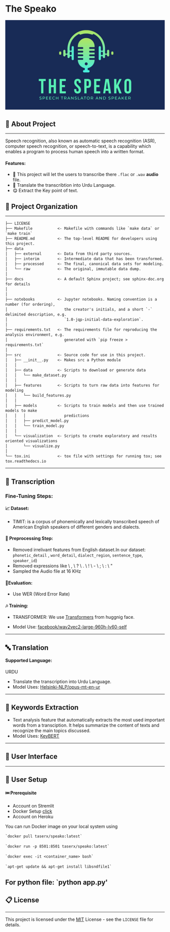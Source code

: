 The Speako
==============================
<img src="./img.jpeg" />

## 🚀 About Project 
------------
Speech recognition, also known as automatic speech recognition (ASR), computer speech recognition, or speech-to-text, is a capability which enables a program to process human speech into a written format.

#### Features:
- 🤩 This project will let the users to transcribe there `.flac` or `.wav` **audio** file.
- 🥳 Translate the transcribtion into Urdu Language.
- 😋 Extract the Key point of text.

## 📂 Project Organization
------------

    ├── LICENSE
    ├── Makefile           <- Makefile with commands like `make data` or `make train`
    ├── README.md          <- The top-level README for developers using this project.
    ├── data
    │   ├── external       <- Data from third party sources.
    │   ├── interim        <- Intermediate data that has been transformed.
    │   ├── processed      <- The final, canonical data sets for modeling.
    │   └── raw            <- The original, immutable data dump.
    │
    ├── docs               <- A default Sphinx project; see sphinx-doc.org for details
    │
    │
    ├── notebooks          <- Jupyter notebooks. Naming convention is a number (for ordering),
    │                         the creator's initials, and a short `-` delimited description, e.g.
    │                         `1.0-jqp-initial-data-exploration`.
    │
    ├── requirements.txt   <- The requirements file for reproducing the analysis environment, e.g.
    │                         generated with `pip freeze > requirements.txt`
    │
    ├── src                <- Source code for use in this project.
    │   ├── __init__.py    <- Makes src a Python module
    │   │
    │   ├── data           <- Scripts to download or generate data
    │   │   └── make_dataset.py
    │   │
    │   ├── features       <- Scripts to turn raw data into features for modeling
    │   │   └── build_features.py
    │   │
    │   ├── models         <- Scripts to train models and then use trained models to make
    │   │   │                 predictions
    │   │   ├── predict_model.py
    │   │   └── train_model.py
    │   │
    │   └── visualization  <- Scripts to create exploratory and results oriented visualizations
    │       └── visualize.py
    │
    └── tox.ini            <- tox file with settings for running tox; see tox.readthedocs.io


--------


## 📃 Transcription

### Fine-Tuning Steps:
####  📈 Dataset:
- TIMIT:  is a corpus of phonemically and lexically transcribed speech of American English speakers of different genders and dialects.
#### 🔩 Preprocessing Step:
- Removed irrelivant features from English dataset.In our dataset: `phonetic_detail` ,  `word_detail`, `dialect_region`, `sentence_type`, `speaker_id`)
- Removed expressions like  \ , \ ? \ . \ ! \ - \ ; \ : \ "
- Sampled the Audio file at 16 KHz
#### 💭Evaluation:
- Use WER (Word Error Rate)
#### 🎶 Training:
- TRANSFORMER: We use <a href="https://huggingface.co/docs/transformers/index#:~:text=to%20get%20started-,%F0%9F%A4%97%20Transformers,training%20a%20model%20from%20scratch.">Transformers</a> from huggnig face. 

- Model Use: [facebook/wav2vec2-large-960h-lv60-self](https://huggingface.co/facebook/wav2vec2-large-960h-lv60-self)
------------



## 🔤 Translation

#### Supported Language: 
URDU
- Translate the transcription into Urdu Language.
-  Model Uses: [Helsinki-NLP/opus-mt-en-ur](https://huggingface.co/Helsinki-NLP/opus-mt-en-ur)
------------

## 📌 Keywords Extraction
- Text analysis feature that automatically extracts the most used important words from a transciption. It helps summarize the content of texts and recognize the main topics discussed.
- Model Uses: [KeyBERT](https://maartengr.github.io/KeyBERT/)

------------

## 🔮 User Interface
------------

## 🏡 User Setup

#### ⏮️ Prerequisite
- Account on Stremlit
- Docker Setup <a href="https://docs.docker.com/get-started/">click</a>
- Account on Heroku

You can run Docker image on your local system using

    `docker pull taserx/speako:latest`

    `docker run -p 8501:8501 taserx/speako:latest`

    `docker exec -it <container_name> bash`

    `apt-get update && apt-get install libsndfile1`
    
 For python file:
     `python app.py'
------------

## 📋 License
------------
This project is licensed under the [MIT](https://choosealicense.com/licenses/mit/) License - see the `LICENSE` file for details.


